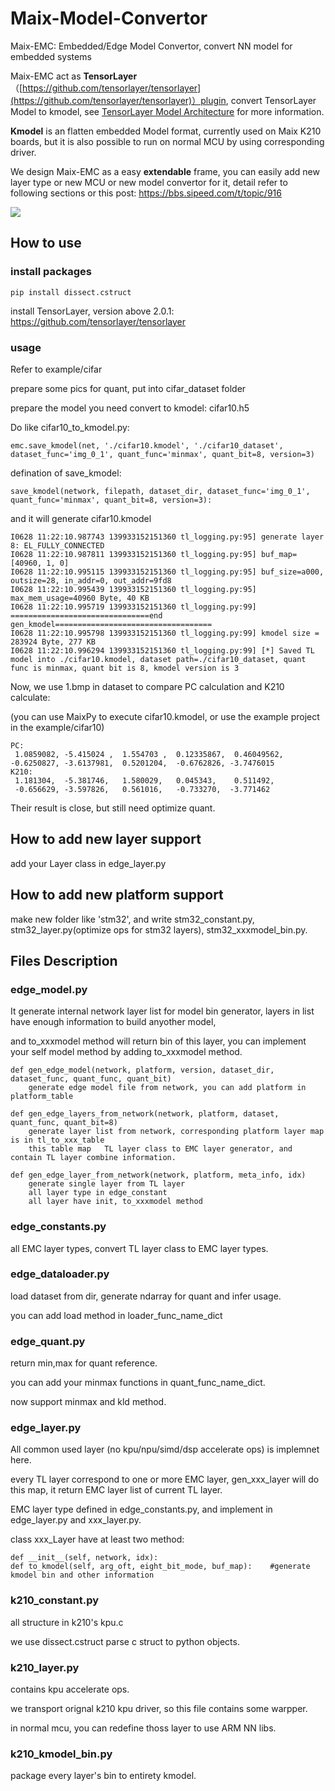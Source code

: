 # Maix-Model-Convertor
Maix-EMC: Embedded/Edge Model Convertor, convert NN model for embedded systems


Maix-EMC act as **TensorLayer**（[https://github.com/tensorlayer/tensorlayer](https://github.com/tensorlayer/tensorlayer)）plugin, convert TensorLayer Model to kmodel, see [TensorLayer Model Architecture](https://tensorlayer.readthedocs.io/en/latest/user/get_start_model.html#print-model-information) for more information.


**Kmodel** is an flatten embedded Model format, currently used on Maix K210 boards, but it is also possible to run on normal MCU by using corresponding driver.


We design Maix-EMC as a easy **extendable** frame, you can easily add new layer type or new MCU or new model convertor for it, detail refer to following sections or this post: https://bbs.sipeed.com/t/topic/916


![](https://git.kancloud.cn/repos/zepan/note/raw/f60065399babe7b3ce6fde5491b0467bc77a12ac/images/screenshot_1561694286461.png?access-token=eyJ0eXAiOiJKV1QiLCJhbGciOiJIUzI1NiJ9.eyJleHAiOjE1NjE3NDc3MzAsImlhdCI6MTU2MTcwNDUzMCwicmVwb3NpdG9yeSI6InplcGFuXC9ub3RlIiwidXNlciI6eyJ1c2VybmFtZSI6InplcGFuIiwibmFtZSI6InplcGFuIiwiZW1haWwiOiJjYWVzYXJAamljbS5jbiIsInRva2VuIjoiMzRjNDZkODFiNzllMTI2YTgwZTIzNzJlNDc2ZjVhNDAiLCJhdXRob3JpemUiOnsicHVsbCI6dHJ1ZSwicHVzaCI6dHJ1ZSwiYWRtaW4iOnRydWV9fX0.AetIzXNoxv3rYkZPTqu1GkJAIN4ZMxRkdY7WW2QjkTQ)

## How to use
### install packages
~~~
pip install dissect.cstruct 
~~~
install TensorLayer, version above 2.0.1: https://github.com/tensorlayer/tensorlayer

### usage
Refer to example/cifar

prepare some pics for quant, put into cifar_dataset folder

prepare the model you need convert to kmodel: cifar10.h5

Do like cifar10_to_kmodel.py:

~~~
emc.save_kmodel(net, './cifar10.kmodel', './cifar10_dataset', dataset_func='img_0_1', quant_func='minmax', quant_bit=8, version=3)
~~~

defination of save_kmodel:
~~~
save_kmodel(network, filepath, dataset_dir, dataset_func='img_0_1', quant_func='minmax', quant_bit=8, version=3):
~~~

and it will generate cifar10.kmodel
~~~
I0628 11:22:10.987743 139933152151360 tl_logging.py:95] generate layer 8: EL_FULLY_CONNECTED
I0628 11:22:10.987811 139933152151360 tl_logging.py:95] buf_map=[40960, 1, 0]
I0628 11:22:10.995115 139933152151360 tl_logging.py:95] buf_size=a000, outsize=28, in_addr=0, out_addr=9fd8
I0628 11:22:10.995439 139933152151360 tl_logging.py:95] max_mem_usage=40960 Byte, 40 KB
I0628 11:22:10.995719 139933152151360 tl_logging.py:99] ===============================end gen_kmodel===================================
I0628 11:22:10.995798 139933152151360 tl_logging.py:99] kmodel size = 283924 Byte, 277 KB
I0628 11:22:10.996294 139933152151360 tl_logging.py:99] [*] Saved TL model into ./cifar10.kmodel, dataset path=./cifar10_dataset, quant func is minmax, quant bit is 8, kmodel version is 3
~~~
Now, we use 1.bmp in dataset to compare PC calculation and K210 calculate:

(you can use MaixPy to execute cifar10.kmodel, or use the example project in the example/cifar10)
~~~
PC:
 1.0859082, -5.415024 ,  1.554703 ,  0.12335867,  0.46049562,
-0.6250827, -3.6137981,  0.5201204,  -0.6762826, -3.7476015 
K210:
 1.181304,  -5.381746,   1.580029,   0.045343,    0.511492, 
 -0.656629, -3.597826,   0.561016,   -0.733270,  -3.771462
~~~
Their result is close, but still need optimize quant.

## How to add new layer support
add your Layer class in edge_layer.py

## How to add new platform support
make new folder like 'stm32', and write stm32_constant.py,  stm32_layer.py(optimize  ops for stm32 layers), stm32_xxxmodel_bin.py.

## Files Description
### edge_model.py
It generate internal network layer list for model bin generator, layers in list have enough information to build anyother model,

and to_xxxmodel method will return bin of this layer, you can implement your self model method by adding to_xxxmodel method.  
~~~
def gen_edge_model(network, platform, version, dataset_dir, dataset_func, quant_func, quant_bit)
    generate edge model file from network, you can add platform in platform_table
    
def gen_edge_layers_from_network(network, platform, dataset, quant_func, quant_bit=8)
    generate layer list from network, corresponding platform layer map is in tl_to_xxx_table
    this table map   TL layer class to EMC layer generator, and contain TL layer combine information.

def gen_edge_layer_from_network(network, platform, meta_info, idx)
    generate single layer from TL layer
    all layer type in edge_constant
    all layer have init, to_xxxmodel method
~~~
### edge_constants.py
all EMC layer types, convert TL layer class to EMC layer types.


### edge_dataloader.py
load dataset from dir, generate ndarray for quant and infer usage.

you can add load method in loader_func_name_dict

### edge_quant.py
return min,max for quant reference.

you can add your minmax functions in quant_func_name_dict.

now support minmax and kld method.

### edge_layer.py
All common used layer (no kpu/npu/simd/dsp accelerate ops) is implemnet here.

every TL layer correspond to one or more EMC layer, gen_xxx_layer will do this map, it return EMC layer list of current TL layer.

EMC layer type defined in edge_constants.py, and implement in edge_layer.py and xxx_layer.py.

class xxx_Layer have at least two method:
~~~
def __init__(self, network, idx):
def to_kmodel(self, arg_oft, eight_bit_mode, buf_map):    #generate kmodel bin and other information
~~~

### k210_constant.py
all structure in k210's kpu.c

we use dissect.cstruct  parse c struct to python objects.

### k210_layer.py
contains kpu accelerate ops.

we transport orignal k210 kpu driver, so this file contains some warpper.

in normal mcu, you can redefine thoss layer to use ARM NN libs.

### k210_kmodel_bin.py
package every layer's bin to entirety kmodel.

 
